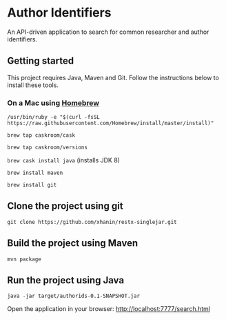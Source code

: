 # Author Identifiers

An API-driven application to search for common researcher and author identifiers.

## Getting started

This project requires Java, Maven and Git. Follow the instructions below to install these tools.

### On a Mac using [Homebrew](http://brew.sh/)

`/usr/bin/ruby -e "$(curl -fsSL https://raw.githubusercontent.com/Homebrew/install/master/install)"`

`brew tap caskroom/cask`

`brew tap caskroom/versions`

`brew cask install java` (installs JDK 8)

`brew install maven`

`brew install git`

## Clone the project using git

`git clone https://github.com/xhanin/restx-singlejar.git`

## Build the project using Maven

`mvn package`

## Run the project using Java

`java -jar target/authorids-0.1-SNAPSHOT.jar`

Open the application in your browser: [http://localhost:7777/search.html](http://localhost:7777/search.html)
